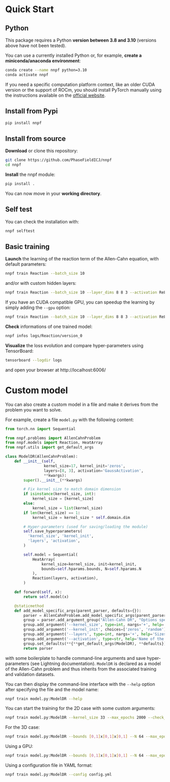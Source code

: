 # Quick Start

## Python

This package requires a Python **version between 3.8 and 3.10** (versions above have not been tested).

You can use a currently installed Python or, for example, **create a miniconda/anaconda environment**:
```bash
conda create --name nnpf python=3.10
conda activate nnpf
```

If you need a specific computation platform context, like an older CUDA version or the support of ROCm, you should install PyTorch manually using the instructions available on the [official website](https://pytorch.org/get-started/locally/).

## Install from Pypi

```bash
pip install nnpf
```

## Install from source

**Download** or clone this repository:
```bash
git clone https://github.com/PhaseFieldICJ/nnpf
cd nnpf
```

**Install** the nnpf module:
```bash
pip install .
```

You can now move in your **working directory**.

## Self test

You can check the installation with:
```bash
nnpf selftest
```

## Basic training

**Launch** the learning of the reaction term of the Allen-Cahn equation, with default parameters:
```bash
nnpf train Reaction --batch_size 10
```
and/or with custom hidden layers:
```bash
nnpf train Reaction --batch_size 10 --layer_dims 8 8 3 --activation ReLU
```

If you have an CUDA compatible GPU, you can speedup the learning by simply adding the `--gpu` option:
```bash
nnpf train Reaction --batch_size 10 --layer_dims 8 8 3 --activation ReLU --gpu 1
```

**Check** informations of one trained model:
```bash
nnpf infos logs/Reaction/version_0
```

**Visualize** the loss evolution and compare hyper-parameters using TensorBoard:
```bash
tensorboard --logdir logs
```
and open your browser at http://localhost:6006/


# Custom model

You can also create a custom model in a file and make it derives from the problem you want to solve.

For example, create a file `model.py` with the following content:
```Python
from torch.nn import Sequential

from nnpf.problems import AllenCahnProblem
from nnpf.models import Reaction, HeatArray
from nnpf.utils import get_default_args

class ModelDR(AllenCahnProblem):
    def __init__(self,
                 kernel_size=17, kernel_init='zeros',
                 layers=[8, 3], activation='GaussActivation',
                 **kwargs):
        super().__init__(**kwargs)

        # Fix kernel size to match domain dimension
        if isinstance(kernel_size, int):
            kernel_size = [kernel_size]
        else:
            kernel_size = list(kernel_size)
        if len(kernel_size) == 1:
            kernel_size = kernel_size * self.domain.dim

        # Hyper-parameters (used for saving/loading the module)
        self.save_hyperparameters(
          'kernel_size', 'kernel_init',
          'layers', 'activation',
        )

        self.model = Sequential(
            HeatArray(
                kernel_size=kernel_size, init=kernel_init,
                bounds=self.hparams.bounds, N=self.hparams.N
            ),
            Reaction(layers, activation),
        )

    def forward(self, x):
        return self.model(x)

    @staticmethod
    def add_model_specific_args(parent_parser, defaults={}):
        parser = AllenCahnProblem.add_model_specific_args(parent_parser, defaults)
        group = parser.add_argument_group("Allen-Cahn DR", "Options specific to this model")
        group.add_argument('--kernel_size', type=int, nargs='+', help='Size of the kernel (nD)')
        group.add_argument('--kernel_init', choices=['zeros', 'random'], help="Initialization of the convolution kernel")
        group.add_argument('--layers', type=int, nargs='+', help='Sizes of the hidden layers')
        group.add_argument('--activation', type=str, help='Name of the activation function')
        group.set_defaults(**{**get_default_args(ModelDR), **defaults})
        return parser
```
with some boilerplate to handle command-line arguments and save hyper-parameters (see Lightning documentation).
`ModelDR` is declared as a model of the Allen-Cahn problem and thus inherits from the associated training and validation datasets.

You can then display the command-line interface with the `--help` option after specifying the file and the model name:
```bash
nnpf train model.py:ModelDR --help
```

You can start the training for the 2D case with some custom arguments:
```bash
nnpf train model.py:ModelDR --kernel_size 33 --max_epochs 2000 --check_val_every_n_epoch 100
```

For the 3D case:
```bash
nnpf train model.py:ModelDR --bounds [0,1]x[0,1]x[0,1] --N 64 --max_epochs 2000 --check_val_every_n_epoch 100
```

Using a GPU:
```bash
nnpf train model.py:ModelDR --bounds [0,1]x[0,1]x[0,1] --N 64 --max_epochs 2000 --check_val_every_n_epoch 100 --gpus 1
```

Using a configuration file in YAML format:
```bash
nnpf train model.py:ModelDR --config config.yml
```

